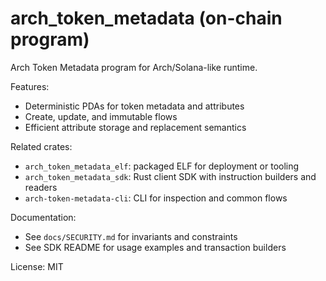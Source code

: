 # arch_token_metadata (on-chain program)

Arch Token Metadata program for Arch/Solana-like runtime.

Features:

- Deterministic PDAs for token metadata and attributes
- Create, update, and immutable flows
- Efficient attribute storage and replacement semantics

Related crates:

- `arch_token_metadata_elf`: packaged ELF for deployment or tooling
- `arch_token_metadata_sdk`: Rust client SDK with instruction builders and readers
- `arch-token-metadata-cli`: CLI for inspection and common flows

Documentation:

- See `docs/SECURITY.md` for invariants and constraints
- See SDK README for usage examples and transaction builders

License: MIT
